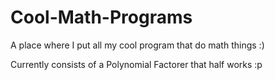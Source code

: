 # Cool-Math-Programs
A place where I put all my cool program that do math things :)

Currently consists of a Polynomial Factorer that half works :p
